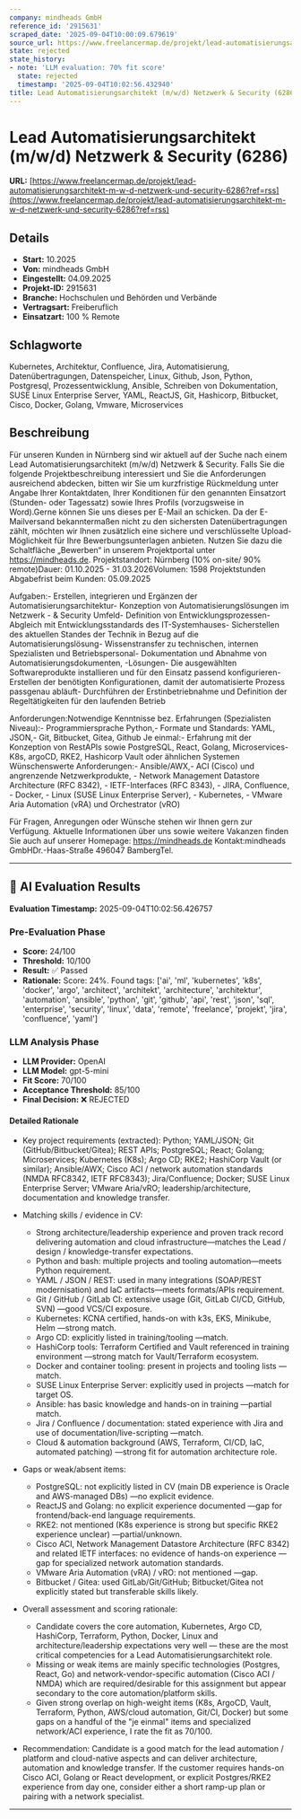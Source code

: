 ```yaml
---
company: mindheads GmbH
reference_id: '2915631'
scraped_date: '2025-09-04T10:00:09.679619'
source_url: https://www.freelancermap.de/projekt/lead-automatisierungsarchitekt-m-w-d-netzwerk-und-security-6286?ref=rss
state: rejected
state_history:
- note: 'LLM evaluation: 70% fit score'
  state: rejected
  timestamp: '2025-09-04T10:02:56.432940'
title: Lead Automatisierungsarchitekt (m/w/d) Netzwerk & Security (6286)
---
```



# Lead Automatisierungsarchitekt (m/w/d) Netzwerk & Security (6286)
**URL:** [https://www.freelancermap.de/projekt/lead-automatisierungsarchitekt-m-w-d-netzwerk-und-security-6286?ref=rss](https://www.freelancermap.de/projekt/lead-automatisierungsarchitekt-m-w-d-netzwerk-und-security-6286?ref=rss)
## Details
- **Start:** 10.2025
- **Von:** mindheads GmbH
- **Eingestellt:** 04.09.2025
- **Projekt-ID:** 2915631
- **Branche:** Hochschulen und Behörden und Verbände
- **Vertragsart:** Freiberuflich
- **Einsatzart:** 100
                                                % Remote

## Schlagworte
Kubernetes, Architektur, Confluence, Jira, Automatisierung, Datenübertragungen, Datenspeicher, Linux, Github, Json, Python, Postgresql, Prozessentwicklung, Ansible, Schreiben von Dokumentation, SUSE Linux Enterprise Server, YAML, ReactJS, Git, Hashicorp, Bitbucket, Cisco, Docker, Golang, Vmware, Microservices

## Beschreibung
Für unseren Kunden in Nürnberg sind wir aktuell auf der Suche nach einem Lead Automatisierungsarchitekt (m/w/d) Netzwerk & Security.
Falls Sie die folgende Projektbeschreibung interessiert und Sie die Anforderungen ausreichend abdecken, bitten wir Sie um kurzfristige Rückmeldung unter Angabe Ihrer Kontaktdaten, Ihrer Konditionen für den genannten Einsatzort (Stunden- oder Tagessatz) sowie Ihres Profils (vorzugsweise in Word).Gerne können Sie uns dieses per E-Mail an schicken. Da der E-Mailversand bekanntermaßen nicht zu den sichersten Datenübertragungen zählt, möchten wir Ihnen zusätzlich eine sichere und verschlüsselte Upload-Möglichkeit für Ihre Bewerbungsunterlagen anbieten. Nutzen Sie dazu die Schaltfläche „Bewerben“ in unserem Projektportal unter https://mindheads.de.
Projektstandort: Nürnberg (10% on-site/ 90% remote)Dauer: 01.10.2025 - 31.03.2026Volumen: 1598 Projektstunden Abgabefrist beim Kunden: 05.09.2025

Aufgaben:- Erstellen, integrieren und Ergänzen der Automatisierungsarchitektur- Konzeption von Automatisierungslösungen im Netzwerk - & Security Umfeld- Definition von Entwicklungsprozessen- Abgleich mit Entwicklungsstandards des IT-Systemhauses- Sicherstellen des aktuellen Standes der Technik in Bezug auf die Automatisierungslösung- Wissenstransfer zu technischen, internen Spezialisten und Betriebspersonal- Dokumentation und Abnahme von Automatisierungsdokumenten, -Lösungen- Die ausgewählten Softwareprodukte installieren und für den Einsatz passend konfigurieren- Erstellen der benötigten Konfigurationen, damit der automatisierte Prozess passgenau abläuft- Durchführen der Erstinbetriebnahme und Definition der Regeltätigkeiten für den laufenden Betrieb

Anforderungen:Notwendige Kenntnisse bez. Erfahrungen (Spezialisten Niveau):- Programmiersprache Python,- Formate und Standards: YAML, JSON,- Git, Bitbucket, Gitea, Github
Je einmal:- Erfahrung mit der Konzeption von RestAPIs sowie PostgreSQL, React, Golang, Microservices- K8s, argoCD, RKE2, Hashicorp Vault oder ähnlichen Systemen
Wünschenswerte Anforderungen:- Ansible/AWX,- ACI (Cisco) und angrenzende Netzwerkprodukte, - Network Management Datastore Architecture (RFC 8342), - IETF-Interfaces (RFC 8343), - JIRA, Confluence, - Docker, - Linux (SUSE Linux Enterprise Server), - Kubernetes, - VMware Aria Automation (vRA) und Orchestrator (vRO)

Für Fragen, Anregungen oder Wünsche stehen wir Ihnen gern zur Verfügung. Aktuelle Informationen über uns sowie weitere Vakanzen finden Sie auch auf unserer Homepage: https://mindheads.de
Kontakt:mindheads GmbHDr.-Haas-Straße 496047 BambergTel.

---

## 🤖 AI Evaluation Results

**Evaluation Timestamp:** 2025-09-04T10:02:56.426757

### Pre-Evaluation Phase
- **Score:** 24/100
- **Threshold:** 10/100
- **Result:** ✅ Passed
- **Rationale:** Score: 24%. Found tags: ['ai', 'ml', 'kubernetes', 'k8s', 'docker', 'argo', 'architect', 'architekt', 'architecture', 'architektur', 'automation', 'ansible', 'python', 'git', 'github', 'api', 'rest', 'json', 'sql', 'enterprise', 'security', 'linux', 'data', 'remote', 'freelance', 'projekt', 'jira', 'confluence', 'yaml']

### LLM Analysis Phase
- **LLM Provider:** OpenAI
- **LLM Model:** gpt-5-mini
- **Fit Score:** 70/100
- **Acceptance Threshold:** 85/100
- **Final Decision:** ❌ REJECTED

#### Detailed Rationale
- Key project requirements (extracted): Python; YAML/JSON; Git (GitHub/Bitbucket/Gitea); REST APIs; PostgreSQL; React; Golang; Microservices; Kubernetes (K8s); Argo CD; RKE2; HashiCorp Vault (or similar); Ansible/AWX; Cisco ACI / network automation standards (NMDA RFC8342, IETF RFC8343); Jira/Confluence; Docker; SUSE Linux Enterprise Server; VMware Aria/vRO; leadership/architecture, documentation and knowledge transfer.

- Matching skills / evidence in CV:
  - Strong architecture/leadership experience and proven track record delivering automation and cloud infrastructure—matches the Lead / design / knowledge-transfer expectations.
  - Python and bash: multiple projects and tooling automation—meets Python requirement.
  - YAML / JSON / REST: used in many integrations (SOAP/REST modernisation) and IaC artifacts—meets formats/APIs requirement.
  - Git / GitHub / GitLab CI: extensive usage (Git, GitLab CI/CD, GitHub, SVN) —good VCS/CI exposure.
  - Kubernetes: KCNA certified, hands-on with k3s, EKS, Minikube, Helm —strong match.
  - Argo CD: explicitly listed in training/tooling —match.
  - HashiCorp tools: Terraform Certified and Vault referenced in training environment —strong match for Vault/Terraform ecosystem.
  - Docker and container tooling: present in projects and tooling lists —match.
  - SUSE Linux Enterprise Server: explicitly used in projects —match for target OS.
  - Ansible: has basic knowledge and hands-on in training —partial match.
  - Jira / Confluence / documentation: stated experience with Jira and use of documentation/live-scripting —match.
  - Cloud & automation background (AWS, Terraform, CI/CD, IaC, automated patching) —strong fit for automation architecture role.

- Gaps or weak/absent items:
  - PostgreSQL: not explicitly listed in CV (main DB experience is Oracle and AWS-managed DBs) —no explicit evidence.
  - ReactJS and Golang: no explicit experience documented —gap for frontend/back-end language requirements.
  - RKE2: not mentioned (K8s experience is strong but specific RKE2 experience unclear) —partial/unknown.
  - Cisco ACI, Network Management Datastore Architecture (RFC 8342) and related IETF interfaces: no evidence of hands-on experience —gap for specialized network automation standards.
  - VMware Aria Automation (vRA) / vRO: not mentioned —gap.
  - Bitbucket / Gitea: used GitLab/Git/GitHub; Bitbucket/Gitea not explicitly stated but transferable skills likely.

- Overall assessment and scoring rationale:
  - Candidate covers the core automation, Kubernetes, Argo CD, HashiCorp, Terraform, Python, Docker, Linux and architecture/leadership expectations very well — these are the most critical competencies for a Lead Automatisierungsarchitekt role.
  - Missing or weak items are mainly specific technologies (Postgres, React, Go) and network-vendor-specific automation (Cisco ACI / NMDA) which are required/desirable for this assignment but appear secondary to the core automation/platform skills.
  - Given strong overlap on high-weight items (K8s, ArgoCD, Vault, Terraform, Python, AWS/cloud automation, Git/CI, Docker) but some gaps on a handful of the "je einmal" items and specialized network/ACI experience, I rate the fit as 70/100.

- Recommendation: Candidate is a good match for the lead automation / platform and cloud-native aspects and can deliver architecture, automation and knowledge transfer. If the customer requires hands-on Cisco ACI, Golang or React development, or explicit Postgres/RKE2 experience from day one, consider either a short ramp-up plan or pairing with a network specialist.

---
